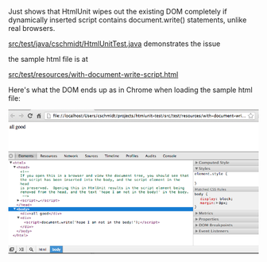 Just shows that HtmlUnit wipes out the existing DOM completely if dynamically 
inserted script contains document.write() statements, unlike real browsers.

[src/test/java/cschmidt/HtmlUnitTest.java](blob/master/src/test/java/cschmidt/HtmlUnitTest.java)
 demonstrates the issue

the sample html file is at 

[src/test/resources/with-document-write-script.html](blob/master/src/test/java/cschmidt/HtmlUnitTest.java)

Here's what the DOM ends up as in Chrome when loading the sample html file:

![Chrome Screenshot](dom-in-real-browser.png "The DOM as displayed in Chrome")
